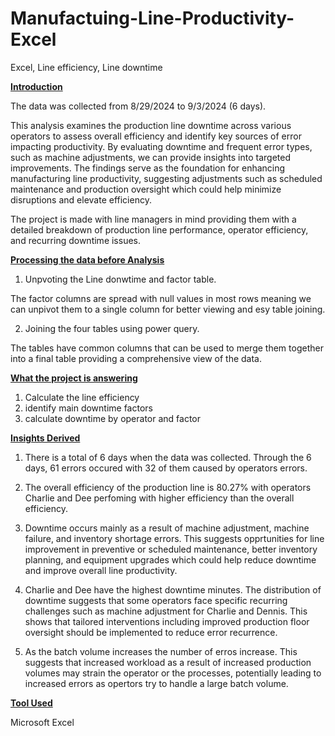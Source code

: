 # Manufactuing-Line-Productivity-Excel
Excel,  Line efficiency,   Line downtime 

**<ins>Introduction<ins/>**

The data was collected from 8/29/2024 to 9/3/2024 (6 days).

This analysis examines the production line downtime across various operators to assess overall efficiency and identify key sources of error impacting productivity. By evaluating downtime and frequent error types, such as machine adjustments, we can provide insights into targeted improvements. The findings serve as the foundation for enhancing manufacturing line productivity, suggesting adjustments such as scheduled maintenance and production oversight which could help minimize disruptions and elevate efficiency.

The project is made with line managers in mind providing them with a detailed breakdown of production line performance, operator efficiency, and recurring downtime issues. 

**<ins>Processing the data before Analysis</ins>**

1. Unpvoting the Line donwtime and factor table.

The factor columns are spread with null values in most rows meaning we can unpivot them to a single column for better viewing and esy table joining. 
   
2. Joining the four tables using power query.

The tables have common columns that can be used to merge them together into a final table providing a comprehensive view of the data.

**<ins>What the project is answering</ins>**

1. Calculate the line efficiency
2. identify main downtime factors
3. calculate downtime by operator and factor

**<ins>Insights Derived<ins/>**

1. There is a total of 6 days when the data was collected. Through the 6 days, 61 errors occured with 32 of them caused by operators errors.
2. The overall efficiency of the production line is 80.27% with operators Charlie and Dee perfoming with higher efficiency than the overall efficiency.
3. Downtime occurs mainly as a result of machine adjustment, machine failure, and inventory shortage errors. This suggests opprtunities for line improvement in preventive or scheduled maintenance, better inventory planning, and equipment upgrades which could help reduce downtime and improve overall line productivity.

4. Charlie and Dee have the highest downtime minutes. The distribution of downtime suggests that some operators face specific recurring challenges such as machine adjustment for Charlie and Dennis. This shows that tailored interventions including improved production floor oversight should be implemented to reduce error recurrence.
5. As the batch volume increases the number of erros increase. This suggests that increased workload as a result of increased production volumes may strain the operator or the processes, potentially leading to increased errors as opertors try to handle a large batch volume.


**<ins>Tool Used<ins/>**

Microsoft Excel





